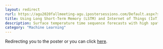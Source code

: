 ```yaml
---
layout: redirect
rurl: https://agu2020fallmeeting-agu.ipostersessions.com/Default.aspx?s=EE-C1-DD-22-3B-B6-49-6E-8C-3D-1E-9A-0F-25-07-C2
title: Using Long Short-Term Memory (LSTM) and Internet of Things (IoT) for Localized Surface Temperature Forecasting in an Urban Environment
description: Surface temperature time sequence forecasts with high spatio-temporal resolution via a deep network. AGU poster. Publicly available after January 2021.
category: "Machine Learning"
---
```


Redirecting you to the poster or you can click [here](https://agu2020fallmeeting-agu.ipostersessions.com/Default.aspx?s=EE-C1-DD-22-3B-B6-49-6E-8C-3D-1E-9A-0F-25-07-C2).
